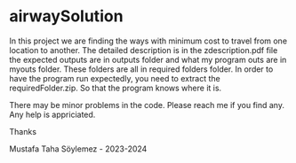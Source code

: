 # airwaySolution
In this project we are finding the ways with minimum cost to travel from one location to another.
The detailed description is in the zdescription.pdf file the expected outputs are in outputs folder and what my program outs are in myouts folder. These folders are all in required folders folder. In order to have the program run expectedly, you need to extract the requiredFolder.zip. So that the program knows where it is.

There may be minor problems in the code. Please reach me if you find any. Any help is appriciated. 

Thanks

Mustafa Taha Söylemez - 2023-2024


